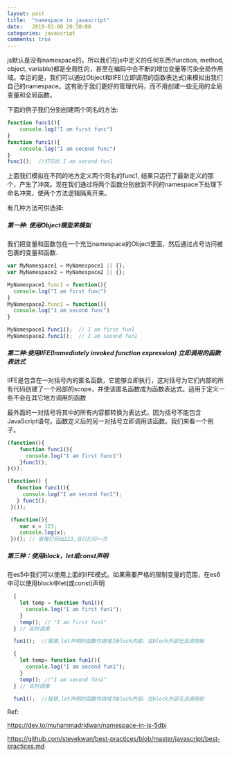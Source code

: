 ```yaml
---
layout: post
title:  "namespace in javascript"
date:   2019-01-08 20:30:00
categories: javascript
comments: true
---
```


<p>js默认是没有namespace的，所以我们在js中定义的任何东西(function, method, object, variable)都是全局性的，甚至在编码中会不断的增加变量等污染全局作用域。幸运的是，我们可以通过Object和IIFE(立即调用的函数表达式)来模拟出我们自己的namespace。这有助于我们更好的管理代码，而不用创建一些无用的全局变量和全局函数。</p>

<p>下面的例子我们分别创建两个同名的方法:</p>

```javascript
function func1(){
    console.log("I am first func")
}
function func1(){
    console.log("I am second func")
}
func1();  //打印出 I am second fun1
```
<p>上面我们模拟在不同的地方定义两个同名的func1, 结果只运行了最新定义的那个，产生了冲突。现在我们通过将两个函数分别放到不同的namespace下处理下命名冲突，使两个方法逻辑隔离开来。</p>
<p>有几种方法可供选择: </p>

<h5>第一种: 使用Object模型来模拟</h5>
<p>我们把变量和函数包在一个充当namespace的Object里面，然后通过点号访问被包裹的变量和函数.</p>

```javascript
var MyNamespace1 = MyNamespace1 || {};
var MyNamespace2 = MyNamespace2 || {};

MyNamespace1.func1 = function(){
  console.log("I am first func")
}
MyNamespace2.func1 = function(){
  console.log("I am second func")
}

MyNamespace1.func1();  // I am first fun1
MyNamespace2.func1();  // I am second fun1
```

<h5>第二种:使用IIFE(Immediately invoked function expression) 立即调用的函数表达式</h5>

<p>IIFE是包含在一对括号内的匿名函数，它能够立即执行，这对括号为它们内部的所有代码创建了一个局部的scope，并使该匿名函数成为函数表达式。适用于定义一些不会在其它地方调用的函数</p>
<p>最外面的一对括号将其中的所有内容都转换为表达式，因为括号不能包含JavaScript语句。函数定义后的另一对括号立即调用该函数。我们来看一个例子。</p>

```javascript
(function(){
    function func1(){
      console.log("I am first func1")
    }func1();
}());

(function() {
   function func1(){
     console.log("I am second fun1");
   } func1();
 }());

 (function(){
    var x = 123;
    console.log(x);
 })(); // 直接打印出123,且只打印一次
```

<h5>第三种：使用block，let或const声明</h5>
<p>在es5中我们可以使用上面的IIFE模式。如果需要严格的限制变量的范围，在es6中可以使用block中let(或const)声明</p>

```javascript
  {
    let temp = function fun1(){
      console.log("I am first fun1");
    }
    temp(); // "I am first fun1"
  } // 实时调用

  fun1();  //报错,let声明的函数作用域为block内部，在block外部无法调用到

  {
    let temp= function fun1(){
      console.log("I am second fun1");
    }
    temp(); //"I am second fun1"
  } // 实时调用

  fun1();  //报错,let声明的函数作用域为block内部，在block外部无法调用到
```

<p>Ref:</p>
<a href="https://dev.to/muhammadridwan/namespace-in-js-5dbj">https://dev.to/muhammadridwan/namespace-in-js-5dbj</a>

<a href="https://github.com/stevekwan/best-practices/blob/master/javascript/best-practices.md">https://github.com/stevekwan/best-practices/blob/master/javascript/best-practices.md</a>